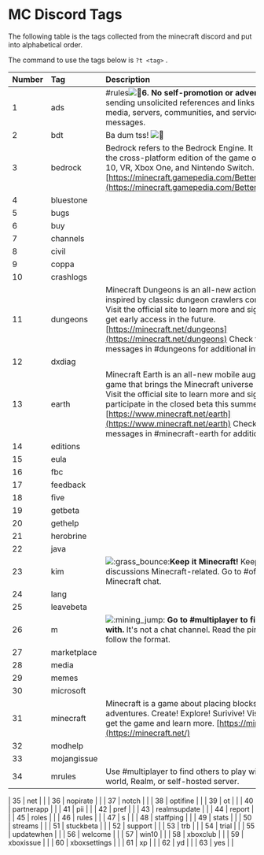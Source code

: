 # MC Discord Tags

The following table is the tags collected from the minecraft discord and put into alphabetical order.

The command to use the tags below is `?t <tag>` .

| Number | Tag | Description |
| :--- | :--- | :--- |
| 1 | ads | \#rules![:loudspeaker:](https://discordapp.com/assets/dac20f2ccbd28f469f3154cfe6ea1709.svg)**6. No self-promotion or advertisements.** Avoid sending unsolicited references and links to other social media, servers, communities, and services in chat or direct messages. |
| 2 | bdt | Ba dum tss! ![:drum:](https://discordapp.com/assets/072de68f7012cd855f6281a9e1438c82.svg) |
| 3 | bedrock | Bedrock refers to the Bedrock Engine. It powers _Minecraft_, the cross-platform edition of the game on mobile, Windows 10, VR, Xbox One, and Nintendo Switch. [https://minecraft.gamepedia.com/Better\_Together\_Update](https://minecraft.gamepedia.com/Better_Together_Update) |
| 4 | bluestone |  |
| 5 | bugs |  |
| 6 | buy |  |
| 7 | channels |  |
| 8 | civil |  |
| 9 | coppa |  |
| 10 | crashlogs |  |
| 11 | dungeons | Minecraft Dungeons is an all-new action-adventure game inspired by classic dungeon crawlers coming Spring 2020! Visit the official site to learn more and sign up for a chance to get early access in the future. [https://minecraft.net/dungeons](https://minecraft.net/dungeons) Check the pinned messages in \#dungeons for additional info and links. |
| 12 | dxdiag |  |
| 13 | earth | Minecraft Earth is an all-new mobile augmented reality \(AR\) game that brings the Minecraft universe into our universe! Visit the official site to learn more and sign up for a chance to participate in the closed beta this summer. [https://www.minecraft.net/earth](https://www.minecraft.net/earth) Check the pinned messages in \#minecraft-earth for additional info and links. |
| 14 | editions |  |
| 15 | eula |  |
| 16 | fbc |  |
| 17 | feedback |  |
| 18 | five |  |
| 19 | getbeta |  |
| 20 | gethelp |  |
| 21 | herobrine |  |
| 22 | java |  |
| 23 | kim | ![:grass\_bounce:](https://cdn.discordapp.com/emojis/587505418406723584.gif?v=1)**Keep it Minecraft!** Keep all content and discussions Minecraft-related. Go to \#off-topic for non-Minecraft chat. |
| 24 | lang |  |
| 25 | leavebeta |  |
| 26 | m | ![:mining\_jump:](https://cdn.discordapp.com/emojis/587505485163397120.gif?v=1) **Go to \#multiplayer to find others to play with.** It's not a chat channel. Read the pinned message and follow the format. |
| 27 | marketplace |  |
| 28 | media |  |
| 29 | memes |  |
| 30 | microsoft |  |
| 31 | minecraft | Minecraft is a game about placing blocks and going on adventures. Create! Explore! Surivive! Visit the official site to get the game and learn more. [https://minecraft.net/](https://minecraft.net/) |
| 32 | modhelp |  |
| 33 | mojangissue |  |
| 34 | mrules | Use \#multiplayer to find others to play with in a personal world, Realm, or self-hosted server.

      
                

       
                
         
          
             
         
 

| 35 | net |  |
| 36 | nopirate |  |
| 37 | notch |  |
| 38 | optifine |  |
| 39 | ot |  |
| 40 | partnerapp |  |
| 41 | pii |  |
| 42 | pref |  |
| 43 | realmsupdate |  |
| 44 | report |  |
| 45 | roles |  |
| 46 | rules |  |
| 47 | s |  |
| 48 | staffping |  |
| 49 | stats |  |
| 50 | streams |  |
| 51 | stuckbeta |  |
| 52 | support |  |
| 53 | trb |  |
| 54 | trial |  |
| 55 | updatewhen |  |
| 56 | welcome |  |
| 57 | win10 |  |
| 58 | xboxclub |  |
| 59 | xboxissue |  |
| 60 | xboxsettings |  |
| 61 | xp |  |
| 62 | yd |  |
| 63 | yes |  |

